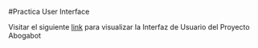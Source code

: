 #Practica User Interface

Visitar el siguiente [link](https://www.figma.com/file/rhblWHj2SZ8cx42RMCdzfZ/App-Abogabot?node-id=0%3A1) para visualizar la Interfaz de Usuario del Proyecto Abogabot
